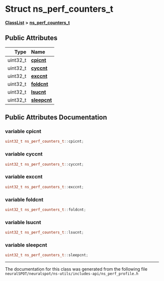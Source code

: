 

# Struct ns\_perf\_counters\_t



[**ClassList**](annotated.md) **>** [**ns\_perf\_counters\_t**](structns__perf__counters__t.md)


























## Public Attributes

| Type | Name |
| ---: | :--- |
|  uint32\_t | [**cpicnt**](#variable-cpicnt)  <br> |
|  uint32\_t | [**cyccnt**](#variable-cyccnt)  <br> |
|  uint32\_t | [**exccnt**](#variable-exccnt)  <br> |
|  uint32\_t | [**foldcnt**](#variable-foldcnt)  <br> |
|  uint32\_t | [**lsucnt**](#variable-lsucnt)  <br> |
|  uint32\_t | [**sleepcnt**](#variable-sleepcnt)  <br> |












































## Public Attributes Documentation




### variable cpicnt 

```C++
uint32_t ns_perf_counters_t::cpicnt;
```






### variable cyccnt 

```C++
uint32_t ns_perf_counters_t::cyccnt;
```






### variable exccnt 

```C++
uint32_t ns_perf_counters_t::exccnt;
```






### variable foldcnt 

```C++
uint32_t ns_perf_counters_t::foldcnt;
```






### variable lsucnt 

```C++
uint32_t ns_perf_counters_t::lsucnt;
```






### variable sleepcnt 

```C++
uint32_t ns_perf_counters_t::sleepcnt;
```




------------------------------
The documentation for this class was generated from the following file `neuralSPOT/neuralspot/ns-utils/includes-api/ns_perf_profile.h`

